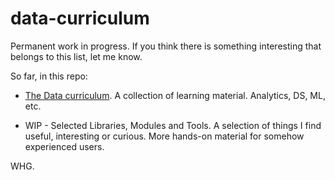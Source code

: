 # data-curriculum
Permanent work in progress. If you think there is something interesting that belongs to this list, let me know.

So far, in this repo:

* [The Data curriculum](https://github.com/walter7878/data-curriculum/blob/master/datacurri.md ). A collection of learning material. Analytics, DS, ML, etc.

* WIP - Selected Libraries, Modules and Tools. A selection of things I find useful, interesting or curious. More hands-on material for somehow experienced users. 

WHG.
